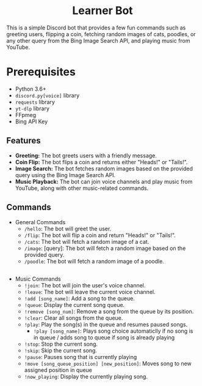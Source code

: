 <h1 align="center">Learner Bot</h1>
This is a simple Discord bot that provides a few fun commands such as greeting users, flipping a coin, fetching random images of cats, poodles, or any other query from the Bing Image Search API, and playing music from YouTube.

# Prerequisites

- Python 3.6+
- `discord.py[voice]` library
- `requests` library
- `yt-dlp` library
- FFpmeg
- Bing API Key


## Features

- **Greeting:** The bot greets users with a friendly message.
- **Coin Flip:** The bot flips a coin and returns either "Heads!" or "Tails!".
- **Image Search:** The bot fetches random images based on the provided query using the Bing Image Search API.
- **Music Playback:** The bot can join voice channels and play music from YouTube, along with other music-related commands.

## Commands
- General Commands
    - `/hello`: The bot will greet the user.
    - `/flip`: The bot will flip a coin and return "Heads!" or "Tails!".
    - `/cats`: The bot will fetch a random image of a cat.
    - `/image`: [query]: The bot will fetch a random image based on the provided query.
    - `/poodle`: The bot will fetch a random image of a poodle.
## 
- Music Commands
    - `!join`: The bot will join the user's voice channel.
    - `!leave`: The bot will leave the current voice channel.
    - `!add [song_name]`: Add a song to the queue.
    - `!queue`: Display the current song queue.
    - `!remove [song_num]`: Remove a song from the queue by its position.
    - `!clear`: Clear all songs from the queue.
    - `!play`: Play the song(s) in the queue and resumes paused songs.
        - `!play [song_name]`: Plays song choice automaticlly if no song is in queue / adds song to queue if song is already playing
    - `!stop`: Stop the current song.
    - `!skip`: Skip the current song.
    - `!pause`: Pauses song that is currently playing
    - `!move [song_queue_position] [new_position]`: Moves song to new assigned position in queue
    - `!now_playing`: Display the currently playing song.

<!-- <h1 align="center">Terms of Service</h1>

## **Introduction**
Welcome to Learner Bot! By using Learner Bot, you agree to comply with and be bound by the following terms and conditions of use. Please review these terms carefully. If you disagree with these terms, you should not use this bot.

## **Usage**

1. Eligibility: You must be at least 13 years old to use this bot. By using this bot, you represent and warrant that you are at least 13 years of age.

2. License: We grant you a non-exclusive, non-transferable, revocable license to access and use the bot for its intended purpose.

3. Prohibited Uses: You agree not to use the bot for any unlawful purpose or in a way that could damage, disable, overburden, or impair the bot. Prohibited uses include, but are not limited to:

    - Harassment, abuse, or harm of another person.
    - Violating any local, state, national, or international law.
    - Interfering with or disrupting the bot or the servers or networks connected to the bot.
    - Attempting to gain unauthorized access to the bot, other accounts, computer systems, or networks connected to the bot.

## **Data Privacy**
1. User Data: The bot may collect certain information about you, such as your Discord username and messages you send to the bot. This information is used solely for the purpose of providing the bot's services and improving its functionality.

2. Third-Party Services: The bot may use third-party services (such as Bing Image Search) to provide certain features. These services have their own privacy policies, and we are not responsible for their practices.

## **Disclaimer of Warranties**
The bot is provided on an "as is" and "as available" basis. We do not warrant that the bot will be uninterrupted, error-free, or free of viruses or other harmful components. We disclaim all warranties, express or implied, including, but not limited to, implied warranties of merchantability and fitness for a particular purpose.

## **Limitation of Liability**
To the fullest extent permitted by law, we shall not be liable for any indirect, incidental, special, consequential, or punitive damages, or any loss of profits or revenues, whether incurred directly or indirectly, or any loss of data, use, goodwill, or other intangible losses, resulting from:

- Your use of or inability to use the bot.
- Any unauthorized access to or use of our servers and/or any personal information stored therein.
- Any bugs, viruses, trojan horses, or the like that may be transmitted to or through the bot by any third party.
- Any errors or omissions in any content or for any loss or damage incurred as a result of the use of any content posted, emailed, transmitted, or otherwise made available through the bot.
## **Changes to Terms**
We reserve the right to modify these terms at any time. Any changes will be effective immediately upon posting of the revised terms. Your continued use of the bot following the posting of changes to these terms means you accept the changes.

## **Contact Information**
If you have any questions about these Terms of Service, please contact me via GitHub or join the [Discord](https://discord.gg/8gvubBdH) for support. -->




